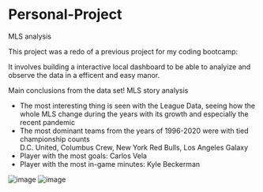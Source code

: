 # Personal-Project
MLS analysis

This project was a redo of a previous project for my coding bootcamp:

It involves building a interactive local dashboard to be able to analyize and observe the data in a efficent and easy manor.

Main conclusions from the data set!
MLS story analysis
 

<ul>
<li>The most interesting thing is seen with the League Data, seeing how the whole MLS change during the years with its growth and especially the recent pandemic </li>
<li>The most dominant teams from the years of 1996-2020 were with tied championship counts</li>
D.C. United,
Columbus Crew,
New York Red Bulls,
Los Angeles Galaxy
<li>Player with the most goals: Carlos Vela</li>
<li>Player with the most in-game minutes: Kyle Beckerman</li>
</ul>

![image](https://user-images.githubusercontent.com/106775945/204659503-3aa7c07d-b44c-4aab-af61-f6ca76c32c82.png)
![image](https://user-images.githubusercontent.com/106775945/204659540-9221c34e-377b-4f67-8e60-e4e61e64d18e.png)



